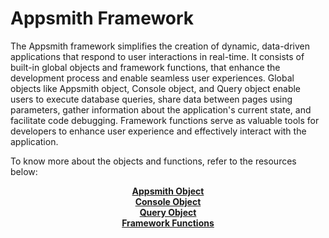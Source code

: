 # Appsmith Framework

The Appsmith framework simplifies the creation of dynamic, data-driven applications that respond to user interactions in real-time. It consists of built-in global objects and framework functions, that enhance the development process and enable seamless user experiences. Global objects like Appsmith object, Console object, and Query object enable users to execute database queries, share data between pages using parameters, gather information about the application's current state, and facilitate code debugging. Framework functions serve as valuable tools for developers to enhance user experience and effectively interact with the application.

To know more about the objects and functions, refer to the resources below:

<div class="containerGrid">
    <div class="containerBorder">
        <div class="columnGrid column-one" align="center">
            <b><a href="/reference/appsmith-framework/context-object">Appsmith Object</a></b><br/>
        </div>
    </div>
    <div class="containerBorder">
        <div class="columnGrid column-two" align="center">
            <b><a href="/reference/appsmith-framework/console-object">Console Object</a></b> 
        </div>  
    </div>
    <div class="containerBorder">
        <div class="columnGrid column-three" align="center">
            <b><a href="/reference/appsmith-framework/query-object">Query Object</a></b><br/>     
        </div> 
    </div>
        <div class="containerBorder">
        <div class="columnGrid column-four" align="center">
            <b><a href="/reference/appsmith-framework/widget-actions">Framework Functions</a></b><br/>     
        </div>
    </div>
</div>

